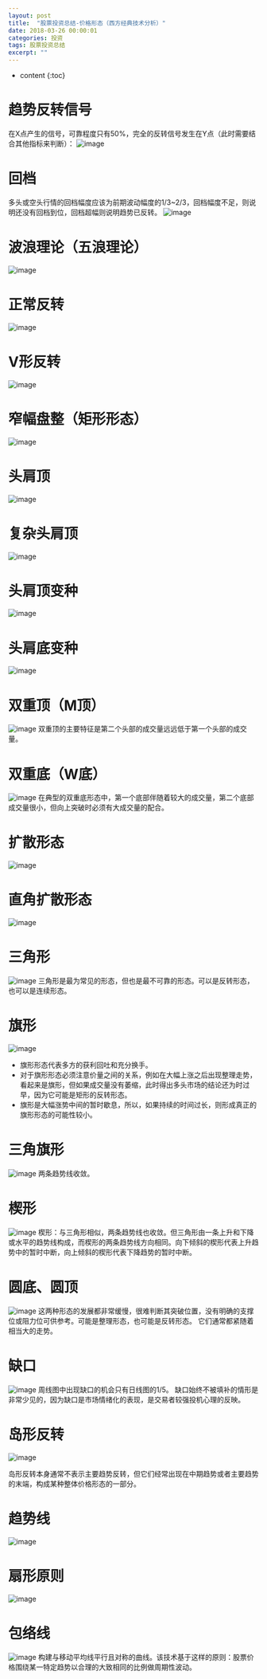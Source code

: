 ```yaml
---
layout: post
title:  "股票投资总结-价格形态（西方经典技术分析）"
date: 2018-03-26 00:00:01
categories: 投资
tags: 股票投资总结
excerpt: ""
---
```


* content
{:toc}


# 趋势反转信号
在X点产生的信号，可靠程度只有50%，完全的反转信号发生在Y点（此时需要结合其他指标来判断）：
![image](/images/invest/jsfx-t-1-5.png)

# 回档
多头或空头行情的回档幅度应该为前期波动幅度的1/3~2/3，回档幅度不足，则说明还没有回档到位，回档超幅则说明趋势已反转。
![image](/images/invest/jsfx-t-1-6.png)

# 波浪理论（五浪理论）
![image](/images/invest/jsfx-t-4-1.png)

# 正常反转
![image](/images/invest/jsfx-t-5-1.png)

# V形反转
![image](/images/invest/jsfx-t-5-2.png)

# 窄幅盘整（矩形形态）
![image](/images/invest/jsfx-t-5-3.png)


# 头肩顶
![image](/images/invest/jsfx-t-5-13.png)

# 复杂头肩顶
![image](/images/invest/jsfx-t-5-14.png)

# 头肩顶变种
![image](/images/invest/jsfx-t-5-15.png)

# 头肩底变种
![image](/images/invest/jsfx-t-5-17.png)


# 双重顶（M顶）
![image](/images/invest/jsfx-t-5-19.png)
双重顶的主要特征是第二个头部的成交量远远低于第一个头部的成交量。

# 双重底（W底）
![image](/images/invest/jsfx-t-5-20.png)
在典型的双重底形态中，第一个底部伴随着较大的成交量，第二个底部成交量很小，但向上突破时必须有大成交量的配合。


# 扩散形态
![image](/images/invest/jsfx-t-5-25.png)

# 直角扩散形态
![image](/images/invest/jsfx-t-5-22.png)

# 三角形
![image](/images/invest/jsfx-t-5-30.png)
三角形是最为常见的形态，但也是最不可靠的形态。可以是反转形态，也可以是连续形态。

# 旗形
![image](/images/invest/jsfx-t-6-1.png)
* 旗形形态代表多方的获利回吐和充分换手。
* 对于旗形形态必须注意价量之间的关系，例如在大幅上涨之后出现整理走势，看起来是旗形，但如果成交量没有萎缩，此时得出多头市场的结论还为时过早，因为它可能是矩形的反转形态。
* 旗形是大幅涨势中间的暂时歇息，所以，如果持续的时间过长，则形成真正的旗形形态的可能性较小。

# 三角旗形
![image](/images/invest/jsfx-t-6-2.png)
两条趋势线收敛。

# 楔形
![image](/images/invest/jsfx-t-6-3.png)
楔形：与三角形相似，两条趋势线也收敛。但三角形由一条上升和下降或水平的趋势线构成，而楔形的两条趋势线方向相同。向下倾斜的楔形代表上升趋势中的暂时中断，向上倾斜的楔形代表下降趋势的暂时中断。 

# 圆底、圆顶
![image](/images/invest/jsfx-t-6-4.png)
这两种形态的发展都非常缓慢，很难判断其突破位置，没有明确的支撑位或阻力位可供参考。可能是整理形态，也可能是反转形态。
它们通常都紧随着相当大的走势。

# 缺口
![image](/images/invest/jsfx-t-6-5.png)
周线图中出现缺口的机会只有日线图的1/5。
缺口始终不被填补的情形是非常少见的，因为缺口是市场情绪化的表现，是交易者较强投机心理的反映。

# 岛形反转
![image](/images/invest/jsfx-t-6-7.png)

岛形反转本身通常不表示主要趋势反转，但它们经常出现在中期趋势或者主要趋势的末端，构成某种整体价格形态的一部分。


# 趋势线
![image](/images/invest/jsfx-t-8-3.png)

# 扇形原则
![image](/images/invest/jsfx-t-8-14.png)

# 包络线
![image](/images/invest/jsfx-t-9-2.png)
构建与移动平均线平行且对称的曲线。该技术基于这样的原则：股票价格围绕某一特定趋势以合理的大致相同的比例做周期性波动。






